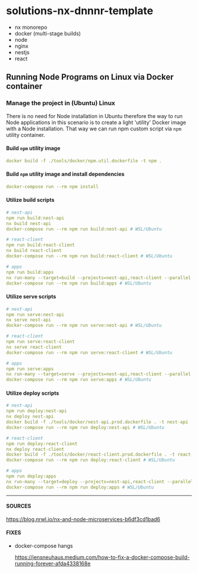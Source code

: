 # solutions-nx-dnnnr-template

- nx monorepo
- docker (multi-stage builds)
- node
- nginx
- nestjs
- react

## Running Node Programs on Linux via Docker container

<!-- ### Utilize `docker build` command

Create 'npm' image from custom Dockerfile file.
This command also mirrors package.json from host to container.

```yaml
# command 1
docker build -f ./tools/docker/npm.util.dockerfile -t npm .
```

Install project dependencies.
Run `npm` utility container and execute commands

```yaml
# command 2
docker run -it -v ${pwd}:/app npm install
``` -->

### Manage the project in (Ubuntu) Linux

There is no need for Node installation in Ubuntu therefore the way to
run Node applications in this scenario is to create a light 'utility'
Docker image with a Node installation.
That way we can run npm custom script via `npm` utility container.

#### Build `npm` utility image

```yaml
docker build -f ./tools/docker/npm.util.dockerfile -t npm .
```

#### Build `npm` utility image and install dependencies

```yaml
docker-compose run --rm npm install
```

#### Utilize build scripts

```yaml
# nest-api
npm run build:nest-api
nx build nest-api
docker-compose run --rm npm run build:nest-api # WSL/Ubuntu

# react-client
npm run build:react-client
nx build react-client
docker-compose run --rm npm run build:react-client # WSL/Ubuntu

# apps
npm run build:apps
nx run-many --target=build --projects=nest-api,react-client --parallel
docker-compose run --rm npm run build:apps # WSL/Ubuntu
```

#### Utilize serve scripts

```yaml
# nest-api
npm run serve:nest-api
nx serve nest-api
docker-compose run --rm npm run serve:nest-api # WSL/Ubuntu

# react-client
npm run serve:react-client
nx serve react-client
docker-compose run --rm npm run serve:react-client # WSL/Ubuntu

# apps
npm run serve:apps
nx run-many --target=serve --projects=nest-api,react-client --parallel
docker-compose run --rm npm run serve:apps # WSL/Ubuntu
```

#### Utilize deploy scripts

```yaml
# nest-api
npm run deploy:nest-api
nx deploy nest-api
docker build -f ./tools/docker/nest-api.prod.dockerfile . -t nest-api
docker-compose run --rm npm run deploy:nest-api # WSL/Ubuntu

# react-client
npm run deploy:react-client
nx deploy react-client
docker build -f ./tools/docker/react-client.prod.dockerfile . -t react-client
docker-compose run --rm npm run deploy:react-client # WSL/Ubuntu

# apps
npm run deploy:apps
nx run-many --target=deploy --projects=nest-api,react-client --parallel
docker-compose run --rm npm run deploy:apps # WSL/Ubuntu
```

---

#### SOURCES

https://blog.nrwl.io/nx-and-node-microservices-b6df3cd1bad6

#### FIXES

- docker-compose hangs

  https://jensneuhaus.medium.com/how-to-fix-a-docker-compose-build-running-forever-afda4338168e
